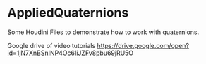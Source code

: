 # AppliedQuaternions
Some Houdini Files to demonstrate how to work with quaternions.


Google drive of video tutorials
https://drive.google.com/open?id=1jN7XnBSnINP4Oc6IiJZFv8pbu69jRU5O
